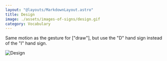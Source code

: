 ```yaml
---
layout: "@layouts/MarkdownLayout.astro"
title: Design
image: ./assets/images-of-signs/design.gif
category: Vocabulary
---
```


Same motion as the gesture for ["draw"],
but use the "D" hand sign instead of the "I" hand sign.

![Design](@signs/design.gif)
